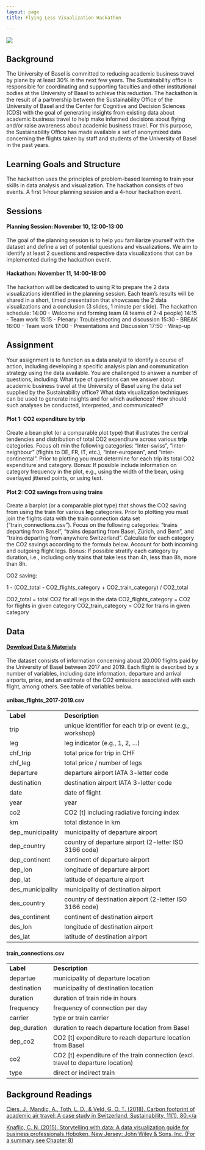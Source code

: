 ```yaml
---
layout: page
title: Flying Less Visualization Hackathon

---
```


<a href="https://unibas.zoom.us/j/92667698354?pwd=Q095Rmk5UVJBc0V1Rk96SUVVWVMwQT09"><img src="https://dwulff.github.io/NLP_2020Autumn/assets/img/zoom.png"></a>

## Background
The University of Basel is committed to reducing academic business travel by plane by at least 30% in the next few years. The Sustainability office is responsible for coordinating and supporting faculties and other institutional bodies at the University of Basel to achieve this reduction. The hackathon is the result of a partnership between the Sustainability Office of the University of Basel and the Center for Cognitive and Decision Sciences (CDS) with the goal of generating insights from existing data about academic business travel to help make informed decisions about flying and/or raise awareness about academic business travel. For this purpose, the Sustainability Office has made available a set of anonymized data concerning the flights taken by staff and students of the University of Basel in the past years.  

## Learning Goals and Structure
The hackathon uses the principles of problem-based learning to train your skills in data analysis and visualization. The hackathon consists of two events. A first 1-hour planning session and a 4-hour hackathon event.

## Sessions  
#### Planning Session: November 10, 12:00-13:00
The goal of the planning session is to help you familiarize yourself with the dataset and define a set of potential questions and visualizations. We aim to identify at least 2 questions and respective data visualizations that can be implemented during the hackathon event.

#### Hackathon: November 11, 14:00-18:00
The hackathon will be dedicated to using R to prepare the 2 data visualizations identified in the planning session. Each team’s results will be shared in a short, timed presentation that showcases the 2 data visualizations and a conclusion (3 slides, 1 minute per slide). The hackathon schedule:
14:00 - Welcome and forming team (4 teams of 2-4 people)
14:15 - Team work
15:15 - Plenary: Troubleshooting and discussion
15:30 - BREAK
16:00 - Team work
17:00 - Presentations and Discussion
17:50 - Wrap-up

## Assignment
Your assignment is to function as a data analyst to identify a course of action, including developing a specific analysis plan and communication strategy using the data available. You are challenged to answer a number of questions, including: What type of questions can we answer about academic business travel at the University of Basel using the data set supplied by the Sustainability office? What data visualization techniques can be used to generate insights and for which audiences? How should such analyses be conducted, interpreted, and communicated?

#### <b>Plot 1: CO2 expenditure by trip</b>

Create a bean plot (or a comparable plot type) that illustrates the central tendencies and distribution of total CO2 expenditure across various <b>trip</b> categories. Focus oIt min the following categories: “Inter-swiss”, “inter-neighbour” (flights to DE, FR, IT, etc.), “inter-european”, and “inter-continental”. Prior to plotting you must determine for each trip its total CO2 expenditure and category. Bonus: If possible include information on category frequency in the plot, e.g., using the width of the bean, using overlayed jittered points, or using text.

#### <b>Plot 2: CO2 savings from using trains</b>

Create a barplot (or a comparable plot type) that shows the CO2 saving from using the train for various <b>leg</b> categories. Prior to plotting you must join the flights data with the train connection data set (“train_connections.csv”). Focus on the following categories: “trains departing from Basel”, “trains departing from Basel, Zürich, and Bern”, and “trains departing from anywhere Switzerland”. Calculate for each category the CO2 savings according to the formula below. Account for both incoming and outgoing flight legs. Bonus: If possible stratify each category by duration, i.e., including only trains that take less than 4h, less than 8h, more than 8h.

CO2 saving:

1 - (CO2_total - CO2_flights_category + CO2_train_category) / CO2_total

CO2_total = total CO2 for all legs in the data
CO2_flights_category = CO2 for flights in given category
CO2_train_category = CO2 for trains in given category

## Data

<h4><a href="https://www.dropbox.com/sh/zs50cji9k5hk6a4/AADWV7-WvwV_p7NJm9xb7Xqoa?dl=0">Download Data & Materials</a></h4>

The dataset consists of information concerning about 20.000 flights paid by the University of Basel between 2017 and 2019. Each flight is described by a number of variables, including date information, departure and arrival airports, price, and an estimate of the CO2 emissions associated with each flight, among others. See table of variables below.

<style>
td {
  align: left;
}
</style>

#### <b>unibas_flights_2017-2019.csv</b>

<table cellspacing="0" cellpadding="0">
<tr>
  <td><b>Label</b></td>
  <td><b>Description</b></td>
</tr>
<tr>
  <td>trip</td>
  <td>unique identifier for each trip or event (e.g., workshop)</td>
</tr>
<tr>
  <td>leg</td>
  <td>leg indicator (e.g., 1, 2, …)</td>
</tr>
<tr>
  <td>chf_trip</td>
  <td>total price for trip in CHF</td>
</tr>
<tr>
  <td>chf_leg</td>
  <td>total price / number of legs</td>
</tr>
<tr>
  <td>departure</td>
  <td>departure airport IATA 3-letter code</td>
</tr>
<tr>
  <td>destination</td>
  <td>destination airport IATA 3-letter code</td>
</tr>
<tr>
  <td>date</td>
  <td>date of flight</td>
</tr>
<tr>
  <td>year</td>
  <td>year</td>
</tr>
<tr>
  <td>co2</td>
  <td>CO2 [t] including radiative forcing index</td>
</tr>
<tr>
  <td>km</td>
  <td>total distance in km</td>
</tr>
<tr>
  <td>dep_municipality</td>
  <td>municipality of departure airport</td>
</tr>
<tr>
  <td>dep_country</td>
  <td>country of departure airport (2-letter ISO 3166 code)</td>
</tr>
<tr>
  <td>dep_continent</td>
  <td>continent of departure airport</td>
</tr>
<tr>
  <td>dep_lon</td>
  <td>longitude of departure airport</td>
</tr>
<tr>
  <td>dep_lat</td>
  <td>latitude of departure airport</td>
</tr>
<tr>
  <td>des_municipality</td>
  <td>municipality of destination airport</td>
</tr>
<tr>
  <td>des_country</td>
  <td>country of destination airport (2-letter ISO 3166 code)</td>
</tr>
<tr>
  <td>des_continent</td>
  <td>continent of destination airport</td>
</tr>
<tr>
  <td>des_lon</td>
  <td>longitude of destination airport</td>
</tr>
<tr>
  <td>des_lat</td>
  <td>latitude of destination airport</td>
</tr>
</table>

#### <b>train_connections.csv</b>

<table cellspacing="0" cellpadding="0">
<tr>
  <td><b>Label</b></td>
  <td><b>Description</b></td>
</tr>
<tr>
  <td>departue</td>
  <td>municipality of departure location</td>
</tr>
<tr>
  <td>destination</td>
  <td>municipality of destination location</td>
</tr>
<tr>
  <td>duration</td>
  <td>duration of train ride in hours</td>
</tr>
<tr>
  <td>frequency</td>
  <td>frequency of connection per day</td>
</tr>
<tr>
  <td>carrier</td>
  <td>type or train carrier</td>
</tr>
<tr>
  <td>dep_duration</td>
  <td>duration to reach departure location from Basel</td>
</tr>
<tr>
  <td>dep_co2</td>
  <td>CO2 [t] expenditure to reach departure location from Basel</td>
</tr>
<tr>
  <td>co2</td>
  <td>CO2 [t] expenditure of the train connection (excl. travel to departure location)</td>
</tr>
<tr>
  <td>type</td>
  <td>direct or indirect train</td>
</tr>
</table>


## Background Readings

<a href="http://doi.org/10.3390/su11010080">Ciers, J., Mandic, A., Toth, L. D., & Veld, G. O. T. (2018). Carbon footprint of academic air travel: A case study in Switzerland. Sustainability, 11(1), 80.</a

Knaflic, C. N. (2015). Storytelling with data: A data visualization guide for business professionals.Hoboken, New Jersey: John Wiley & Sons, Inc. (For a summary see Chapter 8)
